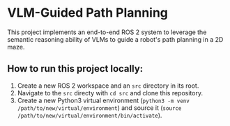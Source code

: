 # VLM-Guided Path Planning

This project implements an end-to-end ROS 2 system to leverage the semantic reasoning ability of VLMs to guide a robot's path planning in a 2D maze.

## How to run this project locally:
1. Create a new ROS 2 workspace and an `src` directory in its root.
2. Navigate to the `src` directy with `cd src` and clone this repository.
3. Create a new Python3 virtual environment (`python3 -m venv /path/to/new/virtual/environment`) and source it (`source /path/to/new/virtual/environment/bin/activate`).
